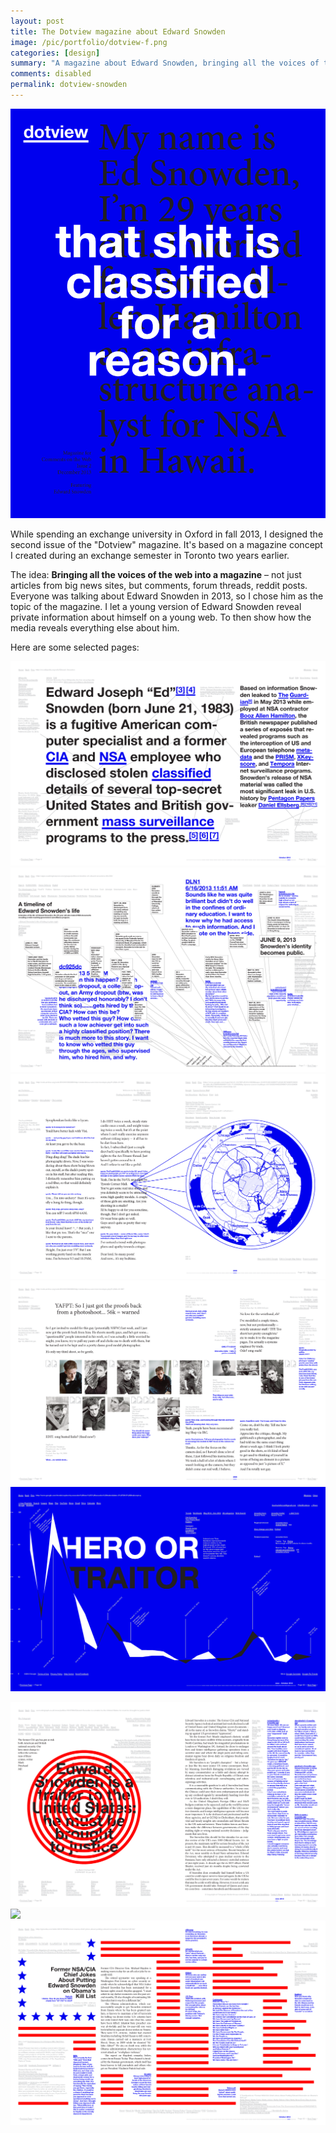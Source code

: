 ```yaml
---
layout: post
title: The Dotview magazine about Edward Snowden
image: /pic/portfolio/dotview-f.png
categories: [design]
summary: "A magazine about Edward Snowden, bringing all the voices of the web into print."
comments: disabled
permalink: dotview-snowden
---
```


![](/pic/portfolio/dotview0.png)

While spending an exchange university in Oxford in fall 2013, I designed the second issue of the "Dotview" magazine. It's based on a magazine concept I created during an exchange semester in Toronto two years earlier.

The idea: **Bringing all the voices of the web into a magazine** – not just articles from big news sites, but comments, forum threads, reddit posts. Everyone was talking about Edward Snowden in 2013, so I chose him as the topic of the magazine. I let a young version of Edward Snowden reveal private information about himself on a young web. To then show how the media reveals everything else about him.

Here are some selected pages:

![](/pic/portfolio/dotview1.png)
![](/pic/portfolio/dotview8.png)
![](/pic/portfolio/dotview2.png)
![](/pic/portfolio/dotview9.png)
![](/pic/portfolio/dotview5.png)


<!-- ![](/pic/portfolio/dotview3.png) -->
![](/pic/portfolio/dotview4.png)
![](/pic/portfolio/dotview7.png)
![](/pic/portfolio/dotview6.png)
